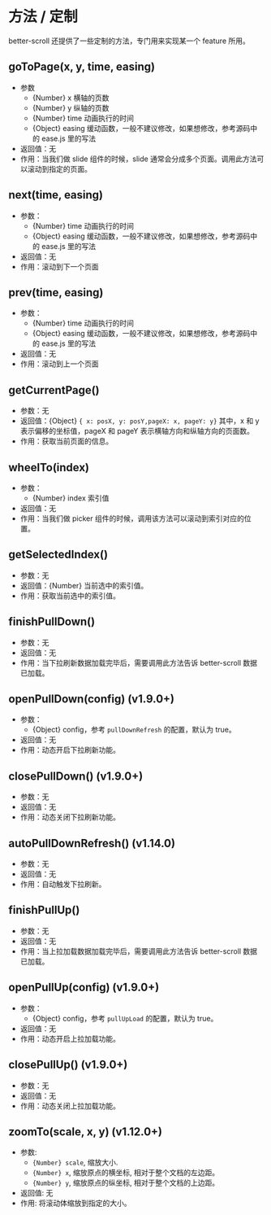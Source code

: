 # 方法 / 定制

better-scroll 还提供了一些定制的方法，专门用来实现某一个 feature 所用。

## goToPage(x, y, time, easing)
   - 参数
     - {Number} x 横轴的页数
     - {Number} y 纵轴的页数
     - {Number} time 动画执行的时间
     - {Object} easing 缓动函数，一般不建议修改，如果想修改，参考源码中的 ease.js 里的写法
   - 返回值：无
   - 作用：当我们做 slide 组件的时候，slide 通常会分成多个页面。调用此方法可以滚动到指定的页面。

## next(time, easing)
   - 参数：
     - {Number} time 动画执行的时间
     - {Object} easing 缓动函数，一般不建议修改，如果想修改，参考源码中的 ease.js 里的写法
   - 返回值：无
   - 作用：滚动到下一个页面

## prev(time, easing)
   - 参数：
     - {Number} time 动画执行的时间
     - {Object} easing 缓动函数，一般不建议修改，如果想修改，参考源码中的 ease.js 里的写法
   - 返回值：无
   - 作用：滚动到上一个页面

## getCurrentPage()
   - 参数：无
   - 返回值：{Object} `{ x: posX, y: posY,pageX: x, pageY: y}` 其中，x 和 y 表示偏移的坐标值，pageX 和 pageY 表示横轴方向和纵轴方向的页面数。
   - 作用：获取当前页面的信息。

## wheelTo(index)
   - 参数：
     - {Number} index 索引值
   - 返回值：无
   - 作用：当我们做 picker 组件的时候，调用该方法可以滚动到索引对应的位置。

## getSelectedIndex()
   - 参数：无
   - 返回值：{Number} 当前选中的索引值。
   - 作用：获取当前选中的索引值。

## finishPullDown()
   - 参数：无
   - 返回值：无
   - 作用：当下拉刷新数据加载完毕后，需要调用此方法告诉 better-scroll 数据已加载。

## openPullDown(config) (v1.9.0+)
   - 参数：
     - {Object} config，参考 `pullDownRefresh` 的配置，默认为 true。
   - 返回值：无
   - 作用：动态开启下拉刷新功能。

## closePullDown() (v1.9.0+)
   - 参数：无
   - 返回值：无
   - 作用：动态关闭下拉刷新功能。

## autoPullDownRefresh() (v1.14.0)
   - 参数：无
   - 返回值：无
   - 作用：自动触发下拉刷新。

## finishPullUp()
   - 参数：无
   - 返回值：无
   - 作用：当上拉加载数据加载完毕后，需要调用此方法告诉 better-scroll 数据已加载。

## openPullUp(config) (v1.9.0+)
   - 参数：
     - {Object} config，参考 `pullUpLoad` 的配置，默认为 true。
   - 返回值：无
   - 作用：动态开启上拉加载功能。

## closePullUp() (v1.9.0+)
   - 参数：无
   - 返回值：无
   - 作用：动态关闭上拉加载功能。

## zoomTo(scale, x, y) (v1.12.0+)
   - 参数:
     - `{Number} scale`, 缩放大小.
     - `{Number} x`, 缩放原点的横坐标, 相对于整个文档的左边距。
     - `{Number} y`, 缩放原点的纵坐标, 相对于整个文档的上边距。
   - 返回值: 无
   - 作用: 将滚动体缩放到指定的大小。




